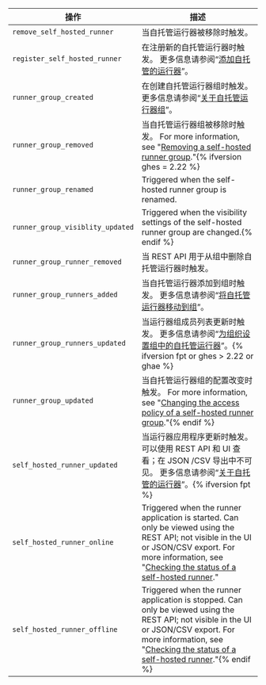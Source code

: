 
| 操作                               | 描述                                                                                                                                                                                                                                                                                                                                                         |
| -------------------------------- | ---------------------------------------------------------------------------------------------------------------------------------------------------------------------------------------------------------------------------------------------------------------------------------------------------------------------------------------------------------- |
| `remove_self_hosted_runner`      | 当自托管运行器被移除时触发。                                                                                                                                                                                                                                                                                                                                             |
| `register_self_hosted_runner`    | 在注册新的自托管运行器时触发。 更多信息请参阅“[添加自托管的运行器](/actions/hosting-your-own-runners/adding-self-hosted-runners)”。                                                                                                                                                                                                                                                        |
| `runner_group_created`           | 在创建自托管运行器组时触发。 更多信息请参阅“[关于自托管运行器组](/actions/hosting-your-own-runners/managing-access-to-self-hosted-runners-using-groups#about-self-hosted-runner-groups)”。                                                                                                                                                                                                |
| `runner_group_removed`           | 当自托管运行器组被移除时触发。 For more information, see "[Removing a self-hosted runner group](/actions/hosting-your-own-runners/managing-access-to-self-hosted-runners-using-groups#removing-a-self-hosted-runner-group)."{% ifversion ghes = 2.22 %}
| `runner_group_renamed`           | Triggered when the self-hosted runner group is renamed.                                                                                                                                                                                                                                                                                                    |
| `runner_group_visiblity_updated` | Triggered when the visibility settings of the self-hosted runner group are changed.{% endif %}
| `runner_group_runner_removed`    | 当 REST API 用于从组中删除自托管运行器时触发。                                                                                                                                                                                                                                                                                                                               |
| `runner_group_runners_added`     | 当自托管运行器添加到组时触发。 更多信息请参阅“[将自托管运行器移动到组](/actions/hosting-your-own-runners/managing-access-to-self-hosted-runners-using-groups#moving-a-self-hosted-runner-to-a-group)”。                                                                                                                                                                                      |
| `runner_group_runners_updated`   | 当运行器组成员列表更新时触发。 更多信息请参阅“[为组织设置组中的自托管运行器](/rest/reference/actions#set-self-hosted-runners-in-a-group-for-an-organization)”。{% ifversion fpt or ghes > 2.22 or ghae %}
| `runner_group_updated`           | 当自托管运行器组的配置改变时触发。 For more information, see "[Changing the access policy of a self-hosted runner group](/actions/hosting-your-own-runners/managing-access-to-self-hosted-runners-using-groups#changing-the-access-policy-of-a-self-hosted-runner-group)."{% endif %}
| `self_hosted_runner_updated`     | 当运行器应用程序更新时触发。 可以使用 REST API 和 UI 查看；在 JSON /CSV 导出中不可见。 更多信息请参阅“[关于自托管的运行器](/actions/hosting-your-own-runners/about-self-hosted-runners#about-self-hosted-runners)”。{% ifversion fpt %}
| `self_hosted_runner_online`      | Triggered when the runner application is started. Can only be viewed using the REST API; not visible in the UI or JSON/CSV export. For more information, see "[Checking the status of a self-hosted runner](/actions/hosting-your-own-runners/monitoring-and-troubleshooting-self-hosted-runners#checking-the-status-of-a-self-hosted-runner)."            |
| `self_hosted_runner_offline`     | Triggered when the runner application is stopped. Can only be viewed using the REST API; not visible in the UI or JSON/CSV export. For more information, see "[Checking the status of a self-hosted runner](/actions/hosting-your-own-runners/monitoring-and-troubleshooting-self-hosted-runners#checking-the-status-of-a-self-hosted-runner)."{% endif %}
